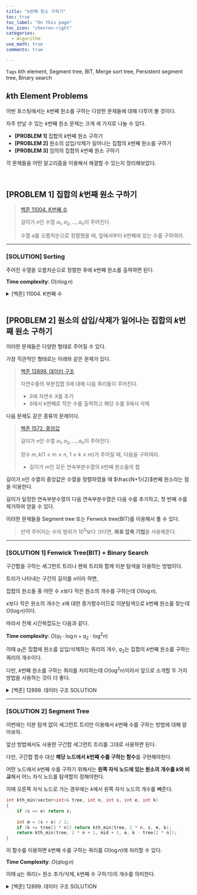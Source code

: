 ```yaml
---
title: "k번째 원소 구하기"
toc: true
toc_label: "On this page"
toc_icon: "chevron-right"
categories:
  - Algorithm
use_math: true
comments: true

---
```


`Tags` kth element, Segment tree, BIT, Merge sort tree, Persistent segment tree, Binary search

## $k$th Element Problems

이번 포스팅에서는 $k$번째 원소를 구하는 다양한 문제들에 대해 다루어 볼 것이다.

자주 만날 수 있는 $k$번째 원소 문제는 크게 세 가지로 나눌 수 있다.

- **[PROBLEM 1]** 집합의 $k$번째 원소 구하기
- **[PROBLEM 2]** 원소의 삽입/삭제가 일어나는 집합의 $k$번째 원소를 구하기
- **[PROBLEM 3]** 임의의 집합의 $k$번째 원소 구하기

각 문제들을 어떤 알고리즘을 이용해서 해결할 수 있는지 정리해보았다.

<br/>

## [PROBLEM 1] 집합의 $k$번째 원소 구하기

> [백준 11004. K번째 수](https://www.acmicpc.net/problem/11004)
> 
> 길이가 $n$인 수열 $a_1, a_2, \dots, a_n$이 주어진다.
> 
> 수열 $a$를 오름차순으로 정렬했을 때, 앞에서부터 $k$번째에 있는 수를 구하여라.

---

### [SOLUTION] Sorting

주어진 수열을 오름차순으로 정렬한 후에 $k$번째 원소를 출력하면 된다.

**Time complexity**: $O(n \log n)$

<details>
<summary> [백준] 11004. K번째 수 </summary>
<div markdown="1">

```cpp
#include <iostream>
#include <vector>
#include <algorithm>
using namespace std;

int main()
{
    ios_base::sync_with_stdio(false);
    cin.tie(NULL); cout.tie(NULL);
    
    int n, k; cin >> n >> k;
    vector<int> a(n);
    for (int i = 0; i < n; i++) cin >> a[i];
    sort(a.begin(), a.end());
    cout << a[k - 1];
}
```

</div>
</details>

<br/>

## [PROBLEM 2] 원소의 삽입/삭제가 일어나는 집합의 $k$번째 원소 구하기

이러한 문제들은 다양한 형태로 주어질 수 있다.

가장 직관적인 형태로는 아래와 같은 문제가 있다.

> [백준 12899. 데이터 구조](https://www.acmicpc.net/problem/12899)
> 
> 자연수들의 부분집합 $S$에 대해 다음 쿼리들이 주어진다.
> 
> - $S$에 자연수 $X$를 추가
> - $S$에서 $k$번째로 작은 수를 출력하고 해당 수를 $S$에서 삭제

다음 문제도 같은 종류의 문제이다.

> [백준 1572. 중앙값](https://www.acmicpc.net/problem/1572)
> 
> 길이가 $n$인 수열 $a_1, a_2, \dots, a_n$이 주어진다.
> 
> 정수 $m, k$($1 \leq m \leq n$, $1 \leq k \leq m$)가 주어질 때, 다음을 구하여라.
> 
> - 길이가 $m$인 모든 연속부분수열의 $k$번째 원소들의 합

길이가 $n$인 수열의 중앙값은 수열을 정렬하였을 때 $\frac{N+1}{2}$번째 원소라는 점을 이용한다.

길이가 일정한 연속부분수열의 다음 연속부분수열은 다음 수를 추가하고, 첫 번째 수를 제거하여 얻을 수 있다.

이러한 문제들을 Segment tree 또는 Fenwick tree(BIT)를 이용해서 풀 수 있다.

> 만약 주어지는 수의 범위가 $10^5$보다 크다면, **좌표 압축 기법**을 사용해준다.

---

### [SOLUTION 1] Fenwick Tree(BIT) + Binary Search

구간합을 구하는 세그먼트 트리나 펜윅 트리와 함께 이분 탐색을 이용하는 방법이다.

트리가 나타내는 구간의 길이를 $n$이라 하면,

집합의 원소들 중 어떤 수 $x$보다 작은 원소의 개수를 구하는데 $O(\log n)$,

$x$보다 작은 원소의 개수는 $x$에 대한 증가함수이므로 이분탐색으로 $k$번째 원소를 찾는데 $O(\log n)$이다.

따라서 전체 시간복잡도는 다음과 같다.

**Time complexity**: $O(q_1 \cdot \log n + q_2 \cdot \log^2 n)$

이때 $q_1$은 집합에 원소를 삽입/삭제하는 쿼리의 개수, $q_2$는 집합의 $k$번째 원소를 구하는 쿼리의 개수이다.

다만, $k$번째 원소를 구하는 쿼리를 처리하는데 $O(\log^2 n)$이라서 앞으로 소개할 두 가지 방법을 사용하는 것이 더 좋다.

<details>
<summary> [백준] 12899. 데이터 구조 SOLUTION </summary>
<div markdown="1">

```cpp
#include<iostream>
#include<vector>
#include<math.h>
using namespace std;
typedef long long ll;

void _update(vector<int>& tree, int N, int n, int diff)
{
    while (n < N)
    {
        tree[n] += diff;
        n += (n & -n);
    }
}

int _sum(vector<int>& tree, int x)
{
    int res = 0;
    while (x)
    {
        res += tree[x];
        x &= x - 1;
    }
    return res;
}

int kth_min(vector<int>& tree, int k)
{
    int s = 1, e = 2000000;
    while (s < e)
    {
        int m = (s + e) / 2;
        if (_sum(tree, m) < k) s = m + 1;
        else e = m;
    }
    return s;
}

int main()
{
    ios_base::sync_with_stdio(false);
    cin.tie(NULL); cout.tie(NULL);
    
    int Q; cin >> Q;
    vector<int> tree(2000001);
    while (Q--)
    {
        int t, x; cin >> t >> x;
        if (t == 1) _update(tree, 2000001, x, 1);
        else
        {
            int ans = kth_min(tree, x);
            cout << ans << "\n";
            _update(tree, 2000001, ans, -1);
        }
    }
}
```

</div>
</details>

---

### [SOLUTION 2] Segment Tree

이번에는 이분 탐색 없이 세그먼트 트리만 이용해서 $k$번째 수를 구하는 방법에 대해 알아보자.

앞선 방법에서도 사용한 구간합 세그먼트 트리를 그대로 사용하면 된다.

다만, 구간합 함수 대신 **해당 노드에서 $k$번째 수를 구하는 함수**를 구현해야한다.

어떤 노드에서 $k$번째 수를 구하기 위해서는 **왼쪽 자식 노드에 있는 원소의 개수를 $k$와 비교**해서 어느 자식 노드를 탐색할지 정해야한다.

이때 오른쪽 자식 노드로 가는 경우에는 $k$에서 왼쪽 자식 노드의 개수를 빼준다.

```cpp
int kth_min(vector<int>& tree, int n, int s, int e, int k)
{
    if (s == e) return s;
    
    int m = (s + e) / 2;
    if (k <= tree[2 * n]) return kth_min(tree, 2 * n, s, m, k);
    return kth_min(tree, 2 * n + 1, mid + 1, e, k - tree[2 * n]);
}
```

이 함수를 이용하면 $k$번째 수를 구하는 쿼리를 $O(\log n)$에 처리할 수 있다.

**Time Complexity**: $O(q \log n)$

이때 $q$는 쿼리(= 원소 추가/삭제, $k$번째 수 구하기)의 개수를 의미한다.

<details>
<summary> [백준] 12899. 데이터 구조 SOLUTION </summary>
<div markdown="1">
```cpp
#include <iostream>
#include <vector>
#include <cmath>
using namespace std;
const int maxN = 2000000;

void insert(vector<int>& tree, int n, int s, int e, int x)
{
    if (e < x || x < s) return;
    
    tree[n]++;
    if (s == e) return;
    
    int m = (s + e) / 2;
    insert(tree, 2 * n, s, m, x);
    insert(tree, 2 * n + 1, m + 1, e, x);
}

int kth_min(vector<int>& tree, int n, int s, int e, int k)
{
    tree[n]--; // $k$번째 원소를 구함과 동시에 삭제
    if (s == e) return s;
    
    int m = (s + e) / 2;
    if (k <= tree[2 * n]) return kth_min(tree, 2 * n, s, m, k);
    return kth_min(tree, 2 * n + 1, mid + 1, e, k - tree[2 * n]);
}

int main()
{
    ios_base::sync_with_stdio(false);
    cin.tie(NULL); cout.tie(NULL);
    
    int N; cin >> N;
    int h = (int) ceil(log2(maxN));
    vector<int> tree(1 << (h + 1), 0);
    for (int i = 0; i < N; i++)
    {
        int T, X; cin >> T >> X;
        if (T == 1) insert(tree, 1, 1, maxN, X);
        else cout << kth_min(tree, 1, 1, maxN, X) << "\n";
    }
}
```
</div>
</details>

---

### [SOLUTION 3] Fenwick Tree(BIT)

앞서 구간합을 구하는 세그먼트 트리를 이용해서 $k$번째 원소를 구할 수 있었기 때문에 BIT로도 구할 수 있다.

BIT는 세그먼트 트리보다 빠르면서 메모리도 적게 사용하기 때문에 주로 BIT를 이용해서 푼다.

물론 시간복잡도는 세그먼트 트리와 동일하게 쿼리당 $O(\log n)$이다.

아래는 $k$번째 원소를 반환하는 함수이다.

```cpp
int kth_min(vector<int>& tree, int N, int h, int k) // N: 전체 구간의 길이, h: 트리의 높이
{
    int res = 0;
    for (int i = h; i >= 0; i--)
    {
        int tmp = res + (1 << i);
        if (tmp < N && tree[tmp] < k)
        {
            k -= tree[tmp];
            res = tmp;
        }
    }
    if (!k) return res;
    return res + 1;
}
```

위 코드에서 `tmp`를 세그먼트 트리의 `m = (s + e) / 2`라고 생각하면 이해가 쉬울 것이다.

세그먼트 트리에서 $\[1, N\]$부터 시작해 점점 범위를 좁혀나가는 것을 펜윅 트리로 구현한 것 뿐이다.

<details>
<summary> [백준] 12899. 데이터구조 SOLUTION </summary>
<div markdown="1">
```cpp
#include<iostream>
#include<vector>
#include<math.h>
using namespace std;

void _update(vector<int>& tree, int N, int n, int diff)
{
    while (n < N)
    {
        tree[n] += diff;
        n += (n & -n);
    }
}

int kth_min(vector<int>& tree, int N, int h, int k)
{
    int res = 0;
    for (int i = h; i >= 0; i--)
    {
        int tmp = res + (1 << i);
        if (tmp < N && tree[tmp] < k)
        {
            k -= tree[tmp];
            res = tmp;
        }
    }
    if (!k) return res;
    return res + 1;
}

int main()
{
    ios_base::sync_with_stdio(false);
    cin.tie(NULL); cout.tie(NULL);
    
    int N = 2000001, h = (int) floor(log2(N));
    vector<int> tree(2000001, 0);
    
    int Q; cin >> Q;
    while (Q--)
    {
        int T, X; cin >> T >> X;
        if (T == 1) _update(tree, N, X, 1);
        else
        {
            int ans = kth_min(tree, N, h, X);
            cout << ans << "\n";
            _update(tree, N, ans, -1);
        }
    }
}
```
</div>
</details>

<br/>

## [PROBLEM 3] 임의의 집합의 $k$번째 원소 구하기

집합의 원소를 삽입/삭제하는 과정이 너무 많이 일어나면 위에서 소개한 방법으로는 해결할 수 없다.

문제는 다음과 같이 주어진다.

> [백준 7469. K번째 수](https://www.acmicpc.net/problem/7469)
> 
> 길이가 $n$인 수열에서, 임의의 구간 $\[l, r\]$($1 \leq l \leq r \leq n$)의 $k$($1 \leq k \leq r - l + 1$)번째 원소를 구하여라.

---

### [SOLUTION 1] Merge Sort Tree + Binary Search

Merge sort tree는 노드에 해당 구간의 부분수열이 정렬된 상태로 저장되어 있다.

임의의 구간이 주어졌을 때 해당 구간에 포함되는 노드의 개수는 $O(\log n)$,

각 노드들에서 어떤 수 $x$보다 작거나 같은 수의 개수를 이분 탐색으로 구하는데 $O(\log n)$이다.

따라서 $O(\log^2 n)$으로 주어진 구간에 있는 $x$보다 작거나 같은 수의 개수를 구할 수 있다.

```cpp
int cnt(vector<vector<int>>& tree, int n, int s, int e, int l, int r, int x)
{
    if (e < l || r < s) return 0;
    if (l <= s && e <= r) return upper_bound(tree[n].begin(), tree[n].end(), x) - tree[n].begin();
    
    int d = tree[2 * n].size();
    return cnt(tree, 2 * n, s, s + d - 1, l, r, x) + cnt(tree, 2 * n + 1, s + d, e, l, r, x);
}
```

$x$보다 작거나 같은 수의 개수는 $x$에 대한 증가함수이므로 이분 탐색을 이용해서 $k$번째 수를 찾을 수 있다.

```cpp
int kth_min(vector<vector<int>>& tree, int N, int l, int r, int k)
{
    int s = -1e9, e = 1e9;
    while (s <= e)
    {
        int m = (s + e) / 2;
        if (cnt(tree, 1, 1, N, l, r, m) < k) s = m + 1;
        else e = m - 1;
    }
    return s;
}
```

> 위 이분 탐색 코드에서 `while (s < e)`, `else e = m`이라 하면, 중간에 어떤 $m$에 대해 해당 구간에 $m$이 여러 개 있다면 무한루프가 발생한다.
> 
> 이를 방지하기 위해 `e = m - 1`로 갱신하도록 구현하였다.

Merge sort tree를 만드는데 $O(n \log n)$, 각 쿼리마다 $O(\log^3 n)$이므로 전체 시간복잡도는 다음과 같다.

**Time complexity**: $O(n \log n + q \log^3 n)$

이 방법은 트리의 각 노드가 수들을 모두 저장하고 있기 때문에 주어지는 수의 범위에 관계없이 좌표 압축을 하지 않아도 된다는 장점이 있다.

<details>
<summary>[백준] 7469. K번째 수 SOLUTION</summary>
<div markdown="1">

```cpp
#include <iostream>
#include <algorithm>
#include <vector>
#include <cmath>
using namespace std;

void buildMergeSortTree(vector<vector<int>>& tree, vector<int>& a)
{
    int n = a.size() - 1;
    int h = ceil(log2(n));
    tree.resize(1 << (1 + h));
    
    int idx = 1 << h;
    for (int i = 1; i <= n; i++) tree[i - 1 + idx].push_back(a[i]);
    
    for (int i = idx - 1; i >= 1; i--) {
        tree[i].resize(tree[2 * i].size() + tree[2 * i + 1].size());
        merge(tree[2 * i].begin(), tree[2 * i].end(), tree[2 * i + 1].begin(), tree[2 * i + 1].end(), tree[i].begin());
    }
}

int cnt(vector<vector<int>>& tree, int n, int s, int e, int l, int r, int x)
{
    if (e < l || r < s) return 0;
    if (l <= s && e <= r) return upper_bound(tree[n].begin(), tree[n].end(), x) - tree[n].begin();
    int d = tree[2 * n].size();
    return cnt(tree, 2 * n, s, s + d - 1, l, r, x) + cnt(tree, 2 * n + 1, s + d, e, l, r, x);
}

int kth_min(vector<vector<int>>& tree, int N, int l, int r, int k)
{
    int s = -1e9, e = 1e9;
    while (s <= e)
    {
        int m = (s + e) / 2;
        if (cnt(tree, 1, 1, N, l, r, m) < k) s = m + 1;
        else e = m - 1;
    }
    return s;
}

int main()
{
    ios_base::sync_with_stdio(false);
    cin.tie(NULL); cout.tie(NULL);
    
    int N, M; cin >> N >> M;
    
    vector<int> A(N + 1);
    for (int i = 1; i <= N; i++) cin >> A[i];
    
    vector<vector<int>> tree;
    buildMergeSortTree(tree, A);
    
    while (M--)
    {
        int i, j, k; cin >> i >> j >> k;
        cout << kth_min(tree, N, i, j, k) << "\n";
    }
}
```
</div>
</details>

---

### [SOLUTION 2] Persistent Segment Tree

Persistent segment tree는 각 업데이트가 이루어졌을 때의 세그먼트 트리의 상태를 기억하는 장치로 사용할 수도 있기 때문에 $k$번째 원소를 구하는 문제에서 유용하게 사용할 수 있다.

구간 $\[l, r\]$의 $k$번째 수를 구하고 싶다면, **수열의 $r$번째 수를 트리에 업데이트한 순간과 $l - 1$번째 수를 트리에 업데이트한 순간의 차이를 이용하면 된다.**

**Problem 2**의 segment tree를 이용한 풀이에서 $k$번째 원소를 반환하는 함수의 원리를 그대로 이용해보자.

```cpp
int kth_min(vector<int>& tree, int n, int s, int e, int k)
{
    if (s == e) return s;
    
    int m = (s + e) / 2;
    if (k <= tree[2 * n]) return kth_min(tree, 2 * n, s, m, k);
    return kth_min(tree, 2 * n + 1, mid + 1, e, k - tree[2 * n]);
}
```

위 함수는 $k$와 "전체 수열" 중 $\[s, m\]$에 속하는 수의 개수(=구간에 왼쪽 자식 노드의 값, `tree[2 * n]`)을 비교해서 범위를 줄여나간다.

여기서 "전체 수열"을 "$l$번째 수부터 $r$번째 수"로 바꾸어주자.

> $k$와 수열의 $l$번째 수부터 $r$번째 수 중 $\[s, m\]$에 속하는 수의 개수를 비교한다.

```cpp
struct node {
    int l, r; // l, r: 왼쪽/오른쪽 자식 노드
    int val; // val: 노드에 저장된 값
};

int kth_min(vector<node>& tree, int i, int j, int s, int e, int k)
{
    if (s == e) return s;
    
    int m = (s + e) / 2;
    int cnt = tree[tree[j].l].val - tree[tree[i].l].val;
    if (k <= cnt) return kth_min(tree, tree[i].l, tree[j].l, s, m, k);
    return kth_min(tree, tree[i].r, tree[j].r, m + 1, e, k - cnt);
}
```

위 함수에 쓰인 매개변수 `i, j`는 다음을 의미한다.

- `i`: $l-1$번째 수를 트리에 업데이트한 순간, 구간 $\[s, e\]$을 대표하는 노드의 인덱스
- `j`: $r$번째 수를 트리에 업데이트한 순간, 구간 $\[s, e\]$을 대표하는 노드의 인덱스

이처럼 persistent segment tree를 이용하면, 각 쿼리를 $O(\log n)$으로 처리할 수 있게 된다.

**Time complexity**: $O(n \log n + q \log n)$

Merge sort tree를 이용한 방식보다 시간복잡도의 측면에서 더 효율적이라고 할 수 있다.

반대로 좌표값의 범위가 넓을 때에는 좌표압축을 이용해야한다는 단점이 있다.

<details>
<summary>[백준] 7469. K번째 수 SOLUTION</summary>
<div markdown="1">

```cpp
#include <iostream>
#include <vector>
#include <algorithm>
#include <math.h>
using namespace std;

struct node {
    int l, r, val;
};

node make_node(int l, int r, int val)
{
    node N;
    N.l = l; N.r = r; N.val = val;
    return N;
}

void buildSegtree(vector<node>& tree, int n, int s, int e)
{
    if (s == e) return;
    int m = (s + e) / 2;
    
    tree.push_back(make_node(0, 0, 0));
    tree[n].l = tree.size() - 1;
    buildSegtree(tree, tree[n].l, s, m);
    
    tree.push_back(make_node(0, 0, 0));
    tree[n].r = tree.size() - 1;
    buildSegtree(tree, tree[n].r, m + 1, e);
}

void _update(vector<node>& tree, vector<int>& x, int n, int s, int e, int i, int diff)
{
    if (i < x[s] || x[e] < i) return;
    
    tree[n].val += diff;
    if (s != e)
    {
        int m = (s + e) / 2;
        if (i <= x[m])
        {
            tree.push_back(tree[tree[n].l]);
            tree[n].l = tree.size() - 1;
            _update(tree, x, tree[n].l, s, m, i, diff);
        }
        else
        {
            tree.push_back(tree[tree[n].r]);
            tree[n].r = tree.size() - 1;
            _update(tree, x, tree[n].r, m + 1, e, i, diff);
        }
    }
}

int kth_min(vector<node>& tree, int i, int j, int s, int e, int k)
{
    if (s == e) return s;
    
    int m = (s + e) / 2;
    int cnt = tree[tree[j].l].val - tree[tree[i].l].val;
    if (k <= cnt) return kth_min(tree, tree[i].l, tree[j].l, s, m, k);
    return kth_min(tree, tree[i].r, tree[j].r, m + 1, e, k - cnt);
}

int main()
{
    ios_base::sync_with_stdio(false);
    cin.tie(NULL); cout.tie(NULL);
    
    int n, m; cin >> n >> m;
    
    vector<int> a(n);
    for (int i = 0; i < n; i++) cin >> a[i];
    
    // 좌표 압축
    vector<int> x = a;
    sort(x.begin(), x.end());
    x.erase(unique(x.begin(), x.end()), x.end());
    
    int s = x.size();
    vector<node> tree(2);
    tree[1] = make_node(0, 0, 0);
    buildSegtree(tree, 1, 0, s - 1);
    
    vector<int> root_idx(n + 1, 0);
    root_idx[0] = 1;
    
    // 수열을 트리에 업데이트
    for (int i = 0; i < n; i++)
    {
        if (root_idx[i + 1] == 0)
        {
            tree.push_back(tree[root_idx[i]]);
            root_idx[i + 1] = tree.size() - 1;
        }
        _update(tree, x, root_idx[i + 1], 0, s - 1, a[i], 1);
    }
    
    while (m--)
    {
        int i, j, k; cin >> i >> j >> k;
        cout << x[kth_min(tree, root_idx[i - 1], root_idx[j], 0, s - 1, k)] << "\n";
    }
}
```
</div>
</details>





